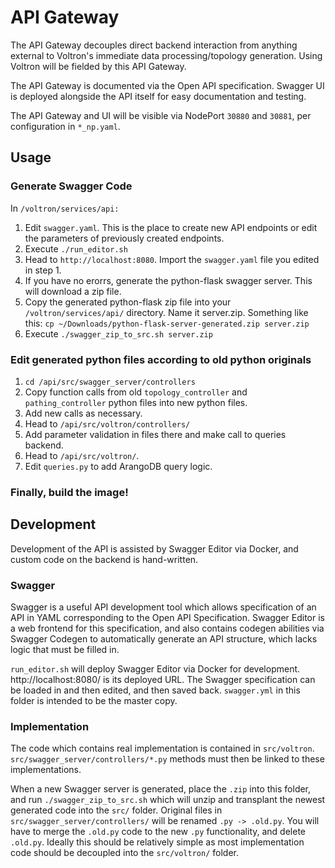 # API Gateway
The API Gateway decouples direct backend interaction from anything external to Voltron's immediate data processing/topology generation. Using Voltron will be fielded by this API Gateway.

The API Gateway is documented via the Open API specification. Swagger UI is deployed alongside the API itself for easy documentation and testing.

The API Gateway and UI will be visible via NodePort `30880` and `30881`, per configuration in `*_np.yaml`.

## Usage
### Generate Swagger Code
In ```/voltron/services/api:```
1. Edit ```swagger.yaml```. This is the place to create new API endpoints or edit the parameters of previously created endpoints.
2. Execute ```./run_editor.sh```
3. Head to ```http://localhost:8080```. Import the ```swagger.yaml``` file you edited in step 1.
4. If you have no erorrs, generate the python-flask swagger server. This will download a zip file.
5. Copy the generated python-flask zip file into your ```/voltron/services/api/``` directory. Name it server.zip. Something like this: ```cp ~/Downloads/python-flask-server-generated.zip server.zip```
6. Execute ```./swagger_zip_to_src.sh server.zip```
### Edit generated python files according to old python originals
1. ```cd /api/src/swagger_server/controllers```
2. Copy function calls from old ```topology_controller``` and ```pathing_controller``` python files into new python files.
3. Add new calls as necessary. 
3. Head to ```/api/src/voltron/controllers/```
4. Add parameter validation in files there and make call to queries backend.
5. Head to ```/api/src/voltron/```.
6. Edit ```queries.py``` to add ArangoDB query logic.

### Finally, build the image!


## Development
Development of the API is assisted by Swagger Editor via Docker, and custom code on the backend is hand-written.

### Swagger
Swagger is a useful API development tool which allows specification of an API in YAML corresponding to the Open API Specification. Swagger Editor is a web frontend for this specification, and also contains codegen abilities via Swagger Codegen to automatically generate an API structure, which lacks logic that must be filled in.

`run_editor.sh` will deploy Swagger Editor via Docker for development. http://localhost:8080/ is its deployed URL. The Swagger specification can be loaded in and then edited, and then saved back. `swagger.yml` in this folder is intended to be the master copy.

### Implementation
The code which contains real implementation is contained in `src/voltron`. `src/swagger_server/controllers/*.py` methods must then be linked to these implementations.

When a new Swagger server is generated, place the `.zip` into this folder, and run `./swagger_zip_to_src.sh` which will unzip and transplant the newest generated code into the `src/` folder. Original files in `src/swagger_server/controllers/` will be renamed `.py -> .old.py`. You will have to merge the `.old.py` code to the new `.py` functionality, and delete `.old.py`. Ideally this should be relatively simple as most implementation code should be decoupled into the `src/voltron/` folder.
